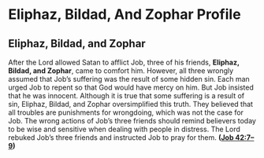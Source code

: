 # Eliphaz, Bildad, And Zophar Profile

## Eliphaz, Bildad, and Zophar

After the Lord allowed Satan to afflict Job, three of his friends, **Eliphaz, Bildad, and Zophar**, came to comfort him. However, all three wrongly assumed that Job’s suffering was the result of some hidden sin. Each man urged Job to repent so that God would have mercy on him. But Job insisted that he was innocent. Although it is true that some suffering is a result of sin, Eliphaz, Bildad, and Zophar oversimplified this truth. They believed that all troubles are punishments for wrongdoing, which was not the case for Job. The wrong actions of Job’s three friends should remind believers today to be wise and sensitive when dealing with people in distress. The Lord rebuked Job’s three friends and instructed Job to pray for them. **([Job 42:7–9](https://www.esv.org/Job+42%3A7%E2%80%939/))**


